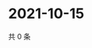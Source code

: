 # 2021-10-15

共 0 条

<!-- BEGIN -->
<!-- 最后更新时间 Fri Oct 15 2021 15:14:43 GMT+0800 (China Standard Time) -->

<!-- END -->
